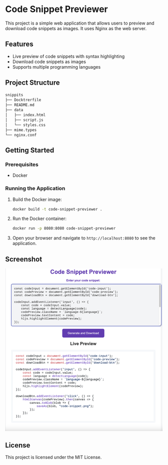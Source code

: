 # Code Snippet Previewer

This project is a simple web application that allows users to preview and download code snippets as images. It uses Nginx as the web server.

## Features

- Live preview of code snippets with syntax highlighting
- Download code snippets as images
- Supports multiple programming languages

## Project Structure

```
snippits
├── Docktrerfile
├── README.md
├── data
│   ├── index.html
│   ├── script.js
│   └── styles.css
├── mime.types
└── nginx.conf
```


## Getting Started

### Prerequisites

- Docker

### Running the Application

1. Build the Docker image:

    ```sh
    docker build -t code-snippet-previewer .
    ```

2. Run the Docker container:

    ```sh
    docker run -p 8080:8080 code-snippet-previewer
    ```

3. Open your browser and navigate to `http://localhost:8080` to see the application.

## Screenshot

![Code Snippet Previewer](screenshot.png)

## License

This project is licensed under the MIT License.